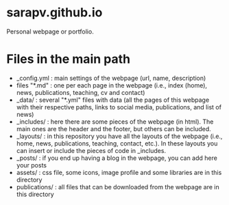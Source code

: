 # sarapv.github.io
Personal webpage or portfolio.

# Files in the main path
 * _config.yml : main settings of the webpage (url, name, description)
 * files "*.md" : one per each page in the webpage (i.e., index (home), news, publications, teaching, cv and contact)
 * _data/ : several "*.yml" files with data (all the pages of this webpage with their respective paths, links to social media, publications, and list of news)
 * _includes/ : here there are some pieces of the webpage (in html). The main ones are the header and the footer, but others can be included.
 * _layouts/ : in this repository you have all the layouts of the webpage (i.e., home, news, publications, teaching, contact, etc.). In these layouts you can insert or include the pieces of code in _includes.
 * _posts/ : if you end up having a blog in the webpage, you can add here your posts
 * assets/ : css file, some icons, image profile and some libraries are in this directory
 * publications/ : all files that can be downloaded from the webpage are in this directory
